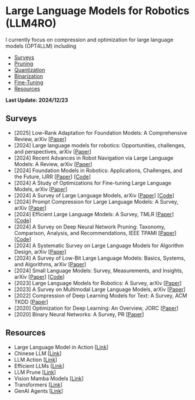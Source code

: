 # Large Language Models for Robotics (LLM4RO)

I currently focus on compression and optimization for large language models (OPT4LLM) including
- [Surveys](#Surveys)
- [Pruning](#Pruning)
- [Quantization](#Quantization)
- [Binarization](#Binarization)
- [Fine-Tuning](#Fine-Tuning)
- [Resources](#Resources)
    
<strong> Last Update: 2024/12/23 </strong>



<a name="Surveys" />

## Surveys

- [2025] Low-Rank Adaptation for Foundation Models: A Comprehensive Review, arXiv [[Paper](https://arxiv.org/pdf/2501.00365)]
- [2024] Large language models for robotics: Opportunities, challenges, and perspectives, arXiv [[Paper](https://arxiv.org/abs/2401.04334)]
- [2024] Recent Advances in Robot Navigation via Large Language Models: A Review, arXiv [[Paper](https://www.researchgate.net/profile/Xian-Wei-3/publication/384537380)] 
- [2024] Foundation Models in Robotics: Applications, Challenges, and the Future, IJRR [[Paper](https://doi.org/10.1177/02783649241281508)] [[Code](https://github.com/robotics-survey/Awesome-Robotics-Foundation-Models)]
- [2024] A Study of Optimizations for Fine-tuning Large Language Models, arXiv [[Paper](https://arxiv.org/abs/2406.02290)] 
- [2024] A Survey of Large Language Models, arXiv [[Paper](https://arxiv.org/abs/2303.18223)] [[Code](https://github.com/RUCAIBox/LLMSurvey)]
- [2024] Prompt Compression for Large Language Models: A Survey, arXiv [[Paper](https://arxiv.org/abs/2410.12388)]
- [2024] Efficient Large Language Models: A Survey, TMLR [[Paper](https://arxiv.org/abs/2312.03863)] [[Code](https://github.com/AIoT-MLSys-Lab/Efficient-LLMs-Survey)]
- [2024] A Survey on Deep Neural Network Pruning: Taxonomy, Comparison, Analysis, and Recommendations, IEEE TPAMI  [[Paper](https://ieeexplore.ieee.org/abstract/document/10643325/)] [[Code](https://github.com/hrcheng1066/awesome-pruning)]
- [2024] A Systematic Survey on Large Language Models for Algorithm Design, arXiv [[Paper](https://arxiv.org/abs/2410.14716)]
- [2024] A Survey of Low-Bit Large Language Models: Basics, Systems, and Algorithms, arXiv [[Paper](https://arxiv.org/abs/2409.16694)]
- [2024] Small Language Models: Survey, Measurements, and Insights, arXiv [[Paper](https://arxiv.org/abs/2409.15790)]  [[Code](https://github.com/UbiquitousLearning/SLM_Survey)]
- [2023] Large Language Models for Robotics: A Survey, arXiv [[Paper](https://arxiv.org/abs/2311.07226)]  
- [2023] A Survey on Multimodal Large Language Models, arXiv [[Paper](https://arxiv.org/abs/2306.13549)]    
- [2022] Compression of Deep Learning Models for Text: A Survey, ACM TKDD [[Paper](https://dl.acm.org/doi/full/10.1145/3487045)]
- [2020] Optimization for Deep Learning: An Overview, JORC [[Paper](https://link.springer.com/article/10.1007/s40305-020-00309-6)]
- [2020] Binary Neural Networks: A Survey, PR  [[Paper](https://www.sciencedirect.com/science/article/abs/pii/S0031320320300856)]
 


<a name="Resources" />

## Resources
- Large Language Model in Action [[Link](https://wangwei1237.github.io/LLM_in_Action/)]
- Chinese LLM [[Link](https://github.com/HqWu-HITCS/Awesome-Chinese-LLM)]
- LLM Action [[Link](https://github.com/liguodongiot/llm-action)]
- Efficient LLMs [[Link](https://github.com/AIoT-MLSys-Lab/Efficient-LLMs-Survey)]
- LLM Prune [[Link](https://github.com/pprp/Awesome-LLM-Prune)]
- Vision Mamba Models [[Link](https://github.com/Ruixxxx/Awesome-Vision-Mamba-Models)]
- Transformers [[Link](https://arxiv.org/abs/2406.09246)]
- GenAI Agents [[Link](https://github.com/NirDiamant/GenAI_Agents)]

